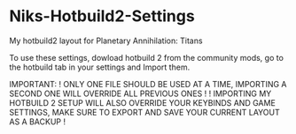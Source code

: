 # Niks-Hotbuild2-Settings
My hotbuild2 layout for Planetary Annihilation: Titans


To use these settings, dowload hotbuild 2 from the community mods, go to the hotbuild tab in your settings and Import them.


IMPORTANT:
! ONLY ONE FILE SHOULD BE USED AT A TIME, IMPORTING A SECOND ONE WILL OVERRIDE ALL PREVIOUS ONES !
! IMPORTING MY HOTBUILD 2 SETUP WILL ALSO OVERRIDE YOUR KEYBINDS AND GAME SETTINGS, MAKE SURE TO EXPORT AND SAVE YOUR CURRENT LAYOUT AS A BACKUP !

